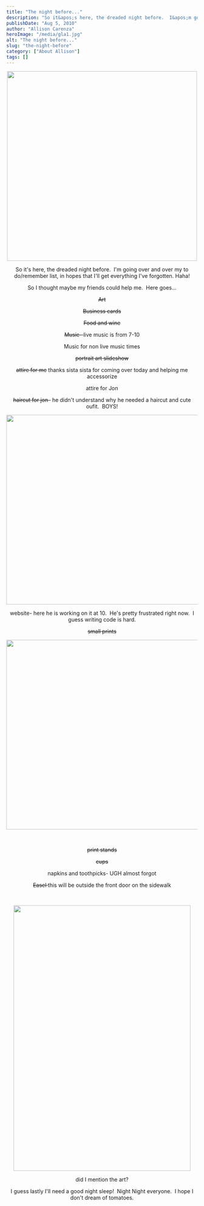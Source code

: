 ```yaml
---
title: "The night before..."
description: "So it&apos;s here, the dreaded night before.  I&apos;m going over and over my to do/remember list, in hopes that I&apos;ll "
publishDate: "Aug 5, 2010"
author: "Allison Carenza"
heroImage: "/media/gla1.jpg"
alt: "The night before..."
slug: "the-night-before"
category: ["About Allison"]
tags: []
---
```


<p style="text-align: center;"><a rel="attachment wp-att-1187" href="http://www.allisoncarenza.com/?attachment_id=1187"><img class="aligncenter size-full wp-image-1187" title="gla1" src="/media/gla1.jpg" alt="" width="500" height="500" srcset="/media/gla1.jpg 500w, /media/gla1-150x150.jpg 150w, /media/gla1-300x300.jpg 300w" sizes="(max-width: 500px) 100vw, 500px" /></a></p>
<p style="text-align: center;">So it&apos;s here, the dreaded night before.  I&apos;m going over and over my to do/remember list, in hopes that I&apos;ll get everything I&apos;ve forgotten. Haha!</p>
<p style="text-align: center;">So I thought maybe my friends could help me.  Here goes...</p>
<p style="text-align: center;"><span style="text-decoration: line-through;">Art</span></p>
<p style="text-align: center;"><span style="text-decoration: line-through;">Business cards </span></p>
<p style="text-align: center;"><span style="text-decoration: line-through;">Food and wine</span></p>
<p style="text-align: center;"><span style="text-decoration: line-through;">Music- </span>live music is from 7-10</p>
<p style="text-align: center;">Music for non live music times</p>
<p style="text-align: center;"><span style="text-decoration: line-through;">portrait art slideshow</span></p>
<p style="text-align: center;"><span style="text-decoration: line-through;">attire for me</span> thanks sista sista for coming over today and helping me accessorize</p>
<p style="text-align: center;">attire for Jon</p>
<p style="text-align: center;"><span style="text-decoration: line-through;">haircut for jon</span>&#8211; he didn&apos;t understand why he needed a haircut and cute oufit.  BOYS!</p>
<p style="text-align: center;"><a rel="attachment wp-att-1186" href="http://www.allisoncarenza.com/?attachment_id=1186"><img class="aligncenter size-full wp-image-1186" title="gal3" src="/media/gal3.jpg" alt="" width="751" height="500" srcset="/media/gal3.jpg 751w, /media/gal3-300x200.jpg 300w" sizes="(max-width: 751px) 100vw, 751px" /></a></p>
<p style="text-align: center;">website- here he is working on it at 10.  He&apos;s pretty frustrated right now.  I guess writing code is hard.</p>
<p style="text-align: center;"><span style="text-decoration: line-through;">small prints</span></p>
<p style="text-align: center;"><span style="text-decoration: line-through;"><a rel="attachment wp-att-1188" href="http://www.allisoncarenza.com/?attachment_id=1188"><img class="aligncenter size-full wp-image-1188" title="gal4" src="/media/gal4.jpg" alt="" width="751" height="500" srcset="/media/gal4.jpg 751w, /media/gal4-300x200.jpg 300w" sizes="(max-width: 751px) 100vw, 751px" /></a></span></p>
<p style="text-align: center;"><span style="text-decoration: line-through;"><br />
</span></p>
<p style="text-align: center;"><span style="text-decoration: line-through;">print stands</span></p>
<p style="text-align: center;"><span style="text-decoration: line-through;">cups</span></p>
<p style="text-align: center;">napkins and toothpicks- UGH almost forgot</p>
<p style="text-align: center;"><span style="text-decoration: line-through;">Easel </span> this will be outside the front door on the sidewalk</p>
<p style="text-align: center;">&nbsp;</p>
<p style="text-align: center;"><a rel="attachment wp-att-1185" href="http://www.allisoncarenza.com/?attachment_id=1185"><img class="aligncenter size-full wp-image-1185" title="gal2" src="/media/gal2.jpg" alt="" width="466" height="700" srcset="/media/gal2.jpg 466w, /media/gal2-200x300.jpg 200w" sizes="(max-width: 466px) 100vw, 466px" /></a></p>
<p style="text-align: center;">did I mention the art?</p>
<p style="text-align: center;">I guess lastly I&apos;ll need a good night sleep!  Night Night everyone.  I hope I don&apos;t dream of tomatoes.</p>
<p style="text-align: center;">&nbsp;</p>
<p style="text-align: center;">&nbsp;</p>
<p style="text-align: center;"><span style="text-decoration: line-through;"><br />
</span></p>
<p style="text-align: center;">&nbsp;</p>
<p style="text-align: center;">&nbsp;</p>
